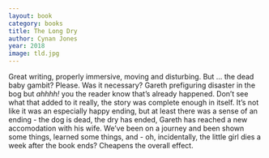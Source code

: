 ```yaml
---
layout: book
category: books
title: The Long Dry
author: Cynan Jones
year: 2018
image: tld.jpg
---
```

Great writing, properly immersive, moving and disturbing. But … the dead baby gambit?  Please.  Was it necessary?  Gareth prefiguring disaster in the bog but _ahhhh!_ you the reader know that’s already happened.  Don’t see what that added to it really, the story was complete enough in itself.  It’s not like it was an especially happy ending, but at least there was a sense of an ending - the dog is dead, the dry has ended, Gareth has reached a new accomodation with his wife.  We’ve been on a journey and been shown some things, learned some things, and - oh, incidentally, the little girl dies a week after the book ends?  Cheapens the overall effect.
